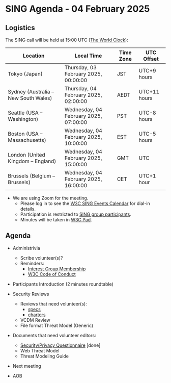 # SING Agenda - 04 February 2025

## Logistics

The SING call will be held at 15:00 UTC ([The World Clock](https://www.timeanddate.com/worldclock/meetingdetails.html?year=2025&month=02&day=04&hour=15&min=0&sec=0&p1=248&p2=240&p3=234&p4=43&p5=136&p6=48)):

| Location                       | Local Time                             | Time Zone | UTC Offset     |
|--------------------------------|-----------------------------------------|-----------|----------------|
| Tokyo (Japan)                  | Thursday, 03 February 2025, 00:00:00    | JST       | UTC+9 hours    |
| Sydney (Australia – New South Wales) | Thursday, 04 February 2025, 02:00:00    | AEDT      | UTC+11 hours   |
| Seattle (USA – Washington)     | Wednesday, 04 February 2025, 07:00:00   | PST       | UTC-8 hours    |
| Boston (USA – Massachusetts)   | Wednesday, 04 February 2025, 10:00:00   | EST       | UTC-5 hours    |
| London (United Kingdom – England) | Wednesday, 04 February 2025, 15:00:00   | GMT       | UTC            |
| Brussels (Belgium – Brussels)  | Wednesday, 04 February 2025, 16:00:00   | CET       | UTC+1 hour     |


* We are using Zoom for the meeting.
    * Please log in to see the [W3C SING Events Calendar](https://www.w3.org/groups/ig/security/calendar/) for dial-in details. 
    * Participation is restricted to [SING group participants](https://www.w3.org/groups/ig/security/participants/).
    * Minutes will be taken in [W3C Pad](https://pad.w3.org/p/SING_2025-02-04).


## Agenda

* Administrivia
  * Scribe volunteer(s)?
  * Reminders: 
     * [Interest Group Membership](https://www.w3.org/groups/ig/security/)
     * [W3C Code of Conduct](https://www.w3.org/policies/code-of-conduct/)

* Participants Introduction (2 minutes roundtable)
* Security Reviews
  * Reviews that need volunteer(s):
     * [specs](https://github.com/w3c/security-request/issues?q=is%3Aissue+is%3Aopen+no%3Aassignee+)
     * [charters](https://github.com/w3c/strategy/issues?q=is%3Aissue+is%3Aopen+label%3A%22Horizontal+review+requested%22++-label%3A%22Security+review+completed%22+-label%3ACouncil)
  * VCDM Review
  * File format Threat Model (Generic)
* Documents that need volunteer editors:
  * [Security/Privacy Questionnaire](https://w3c.github.io/security-questionnaire/) [done]
  * Web Threat Model
  * Threat Modeling Guide



* Next meeting

* AOB
 
